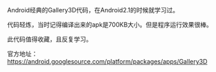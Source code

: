 Android经典的Gallery3D代码，在Android2.1的时候就学习过。

代码轻炼，当时记得编译出来的apk是700KB大小。但是程序运行效果很棒。

此代码值得收藏，且反复学习。

官方地址：
https://android.googlesource.com/platform/packages/apps/Gallery3D
